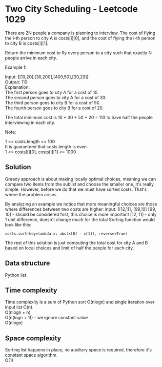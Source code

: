 # Two City Scheduling - Leetcode 1029

There are 2N people a company is planning to interview. The cost of flying the i-th person to city A is costs[i][0], and the cost of flying the i-th person to city B is costs[i][1].

Return the minimum cost to fly every person to a city such that exactly N people arrive in each city.

Example 1:

Input: [[10,20],[30,200],[400,50],[30,20]]  
Output: 110  
Explanation:  
The first person goes to city A for a cost of 10.  
The second person goes to city A for a cost of 30.  
The third person goes to city B for a cost of 50.  
The fourth person goes to city B for a cost of 20.  

The total minimum cost is 10 + 30 + 50 + 20 = 110 to have half the people interviewing in each city.
 

Note:

1 <= costs.length <= 100  
It is guaranteed that costs.length is even.  
1 <= costs[i][0], costs[i][1] <= 1000  

## Solution

Greedy approach is about making locally optimal choices, meaning we can compare two items from the sublist and choose the smaller one, it's really simple.
However, before we do that we must have sorted costs. That's where the problem arises.

By analyzing an example we notice that more meaningful choices are those where differences between two costs are higher:
input: [[12,11], [99,10]
[99, 10] - should be considered first, this choice is more important
[12, 11] - only 1 unit difference, doesn't change much for the total
Sorting function would look like this:
```
costs.sort(key=lambda x: abs(x[0] - x[1]), reverse=True)
```
The rest of this solution is just computing the total cost for city A and B based on local choices and limit of half the people for each city.

## Data structure
Python list

## Time complexity
Time complexity is a sum of Python sort O(nlogn) and single iteration over input list O(n).  
O(nlogn + n)  
O(n(logn + 1)) - we ignore constant value  
O(nlogn)  

## Space complexity
Sorting list happens in place, no auxiliary space is required, therefore it's constant space algorithm.  
O(1)
